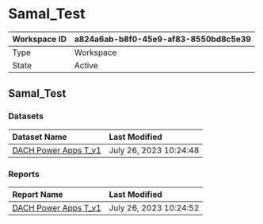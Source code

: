 



# Samal_Test

|Workspace ID|a824a6ab-b8f0-45e9-af83-8550bd8c5e39|
| :--- | :--- |
|Type|Workspace|
|State|Active|

## Samal_Test

### Datasets

|Dataset Name|Last Modified|
| :--- | :--- |
|[DACH Power Apps T_v1](../Datasets/DACH-Power-Apps-T_v1.md)|July 26, 2023 10:24:48|

### Reports

|Report Name|Last Modified|
| :--- | :--- |
|[DACH Power Apps T_v1](../Reports/DACH-Power-Apps-T_v1.md)|July 26, 2023 10:24:52|
